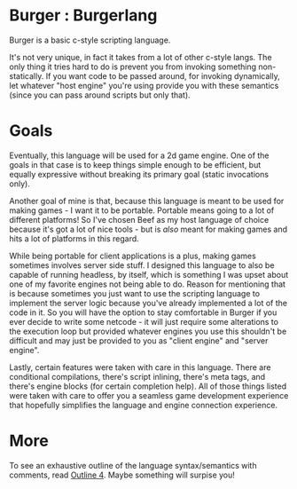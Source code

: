 # Burger : Burgerlang

Burger is a basic c-style scripting language. 


It's not very unique, in fact it takes from a lot of other c-style langs. The only thing it tries hard to do is prevent you from 
invoking something non-statically. If you want code to be passed around, for invoking dynamically, let whatever "host engine" you're using 
provide you with these semantics (since you can pass around scripts but only that).

# Goals

Eventually, this language will be used for a 2d game engine. One of the goals in that case is to keep things simple enough to be 
efficient, but equally expressive without breaking its primary goal (static invocations only). 

Another goal of mine is that, because this language is meant to be used for making games - I want it to be portable. Portable means
going to a lot of different platforms! So I've chosen Beef as my host language of choice because it's got a lot of nice tools - but
is _also_ meant for making games and hits a lot of platforms in this regard.

While being portable for client applications is a plus, making games sometimes involves server side stuff. I designed this language
to also be capable of running headless, by itself, which is something I was upset about one of my favorite engines not being able to do. 
Reason for mentioning that is because sometimes you just want to use the scripting language to implement the server logic because you've
already implemented a lot of the code in it. So you will have the option to stay comfortable in Burger if you ever decide to write some
netcode - it will just require some alterations to the execution loop but provided whatever engines you use this shouldn't be difficult and
may just be provided to you as "client engine" and "server engine".

Lastly, certain features were taken with care in this language. There are conditional compilations, there's script inlining, there's 
meta tags, and there's engine blocks (for certain completion help). All of those things listed were taken with care to offer you a 
seamless game development experience that hopefully simplifies the language and engine connection experience.

# More

To see an exhaustive outline of the language syntax/semantics with comments, read [Outline 4](outline_0_4.md). 
Maybe something will surpise you!